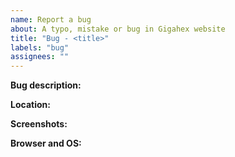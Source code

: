 ```yaml
---
name: Report a bug
about: A typo, mistake or bug in Gigahex website
title: "Bug - <title>"
labels: "bug"
assignees: ""
---
```


<!--

Hi 👋, thank you for submitting a bug report to Gigahex!

Don't forget to add more details to the title that describes the issue

-->

**Bug description:**

**Location:**

<!-- Which pages have this bug -->

**Screenshots:**

<!-- Add a screenshot if it will help describe the behavior -->

**Browser and OS:**

<!-- e.g., Firefox 84.0.2 (64-bit), MacOS 11.1 -->
